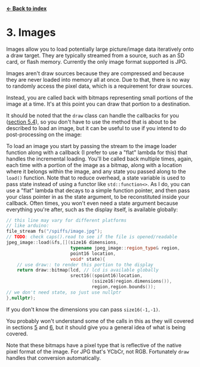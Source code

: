 #### [← Back to index](index.md)

<a name="3"></a>

# 3. Images

Images allow you to load potentially large picture/image data iteratively onto a draw target. They are typically streamed from a source, such as an SD card, or flash memory. Currently the only image format supported is JPG.

Images aren't draw sources because they are compressed and because they are never loaded into memory all at once. Due to that, there is no way to randomly access the pixel data, which is a requirement for draw sources.

Instead, you are called back with bitmaps representing small portions of the image at a time. It's at this point you can draw that portion to a destination.

It should be noted that the `draw` class can handle the callbacks for you ([section 5.4](./drawing.md#5.4)), so you don't have to use the method that is about to be described to load an image, but it can be useful to use if you intend to do post-processing on the image:

To load an image you start by passing the stream to the image loader function along with a callback (I prefer to use a "flat" lambda for this) that handles the incremental loading. You'll be called back multiple times, again, each time with a portion of the image as a bitmap, along with a location where it belongs within the image, and any state you passed along to the `load()` function. Note that to reduce overhead, a state variable is used to pass state instead of using a functor like `std::function<>`. As I do, you can use a "flat" lambda that decays to a simple function pointer, and then pass your class pointer in as the state argument, to be reconstituted inside your callback. Often times, you won't even need a state argument because everything you're after, such as the display itself, is available globally:
```cpp
// this line may vary for different platforms
// like arduino:
file_stream fs("/spiffs/image.jpg");
// TODO: check caps().read to see if the file is opened/readable
jpeg_image::load(&fs,[](size16 dimensions,
                        typename jpeg_image::region_type& region,
                        point16 location,
                        void* state){
    // use draw:: to render this portion to the display
    return draw::bitmap(lcd, // lcd is available globally
                        srect16((spoint16)location,
                                (ssize16)region.dimensions()),
                                region,region.bounds());
// we don't need state, so just use nullptr
},nullptr);
```
If you don't know the dimensions you can pass `size16(-1,-1)`.

You probably won't understand some of the calls in this as they will covered in sections [5](./drawing.md) and [6](./positioning.md), but it should give you a general idea of what is being covered.

Note that these bitmaps have a pixel type that is reflective of the native pixel format of the image. For JPG that's YCbCr, not RGB. Fortunately `draw` handles that conversion automatically.
